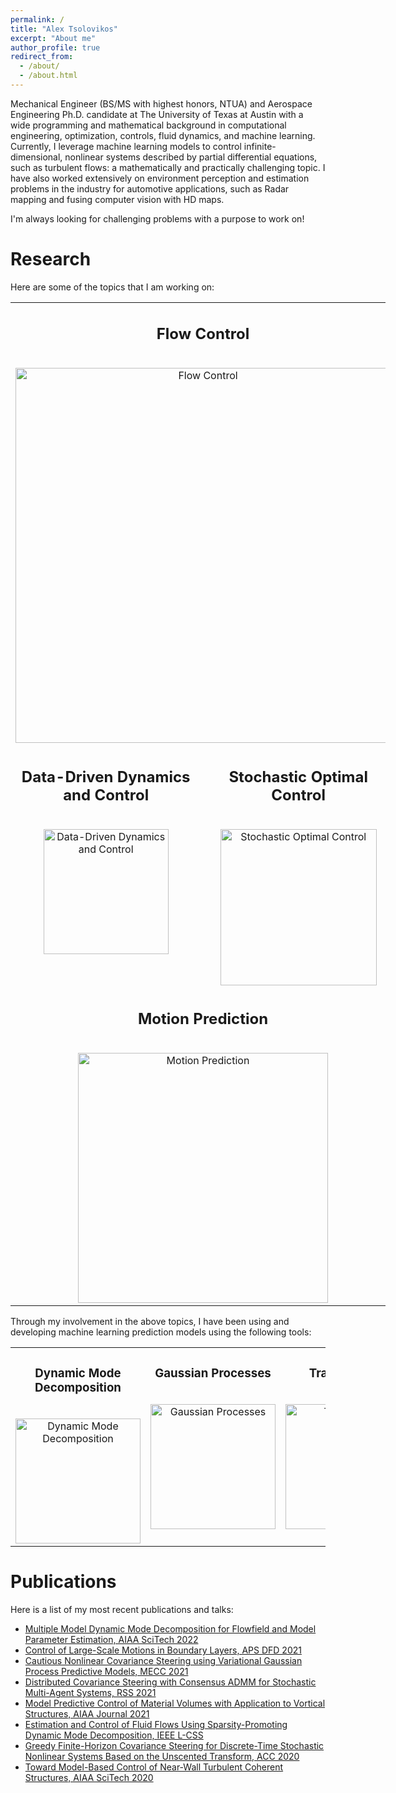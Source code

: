 ```yaml
---
permalink: /
title: "Alex Tsolovikos"
excerpt: "About me"
author_profile: true
redirect_from: 
  - /about/
  - /about.html
---
```


Mechanical Engineer (BS/MS with highest honors, NTUA) and Aerospace Engineering Ph.D. candidate at The University of Texas at Austin with a wide programming and mathematical background in computational engineering, optimization, controls, fluid dynamics, and machine learning. Currently, I leverage machine learning models to control infinite-dimensional, nonlinear systems described by partial differential equations, such as turbulent flows: a mathematically and practically challenging topic. I have also worked extensively on environment perception and estimation problems in the industry for automotive applications, such as Radar mapping and fusing computer vision with HD maps.

I'm always looking for challenging problems with a purpose to work on!


# Research

Here are some of the topics that I am working on:


<table style="width: 600px; margin-left: auto; margin-right: auto; border: 0px;">
  <tbody>
    <tr>
      <td colspan=2 style="width: 600px; height: 250px; text-align: center; vertical-align: top; border: 0px;">
        <h2>Flow Control</h2>
        <br>
<!---        <a href="/flow-control/"><img src="https://alextsolovikos.github.io/docs/multiple_lsms_dns_overview.png" alt="Flow Control" width="400px"></a>--->
        <a href="/flow-control/"><img src="https://alextsolovikos.github.io/docs/gif_tbl_small_animation_full_top_vew.gif" alt="Flow Control" width="600px"></a>
      </td>
    </tr>
    <tr>
      <td style="width: 300px; height: 250px; text-align: center; vertical-align: top; border: 0px;">
        <h2>Data-Driven Dynamics and Control</h2>
        <br>
        <a href="/data-driven-dynamics/"><img src="https://alextsolovikos.github.io/docs/deep_gp_koopman_example.png" alt="Data-Driven Dynamics and Control" width="200px"></a>
      </td>
      <td style="width: 300px; height: 250px; text-align: center; vertical-align: top; border: 0px;">
        <h2>Stochastic Optimal Control</h2>
        <br>
        <a href="/stochastic-optimal-control/"><img src="https://alextsolovikos.github.io/docs/greedy_covariance_2d.png" alt="Stochastic Optimal Control" width="250px"></a>
      </td>
    </tr>
    <tr>
      <td colspan=2 style="width: 600px; height: 250px; text-align: center; vertical-align: top; border: 0px;">
        <h2>Motion Prediction</h2>
        <br>
        <a href="/motion-prediction/"><img src="https://alextsolovikos.github.io/docs/transformer_example_prediction.png" alt="Motion Prediction" width="400px"></a>
      </td>
    </tr>
  </tbody>
</table>


Through my involvement in the above topics, I have been using and developing machine learning prediction models using the following tools:


<table style="margin-left: auto; margin-right: auto; border: 0px;">
  <tbody>
    <tr>
      <td style="width: 200px; height: 300px; text-align: center; vertical-align: top; border: 0px;">
        <h3>Dynamic Mode Decomposition</h3>
        <br>
        <a href="/dynamic-mode-decomposition/"><img src="https://alextsolovikos.github.io/docs/dmd_sketch.png" alt="Dynamic Mode Decomposition" width="200px"></a>
      </td>
      <td style="width: 200px; height: 300px; text-align: center; vertical-align: top; border: 0px;">
        <h3>Gaussian Processes</h3>
        <br>
        <a href="/gaussian-processes/"><img src="https://alextsolovikos.github.io/docs/gp_sketch.png" alt="Gaussian Processes" width="200px"></a>
      </td>
      <td style="width: 200px; height: 300px; text-align: center; vertical-align: top; border: 0px;">
        <h3>Transformers</h3>
        <br>
        <a href="/transformers/"><img src="https://alextsolovikos.github.io/docs/transformer_sketch.png" alt="Transformer" width="200px"></a>
      </td>
    </tr>
  </tbody>
</table>

# Publications

Here is a list of my most recent publications and talks:

- [Multiple Model Dynamic Mode Decomposition for Flowfield and Model Parameter Estimation, AIAA SciTech 2022](/publications/2022-01-07-Multiple-Model-DMD-Estimation/)
- [Control of Large-Scale Motions in Boundary Layers, APS DFD 2021](/publications/2021-11-19-control-of-lsms/)
- [Cautious Nonlinear Covariance Steering using Variational Gaussian Process Predictive Models, MECC 2021](/publications/2021-10-25-cautious-covariance-steering/)
- [Distributed Covariance Steering with Consensus ADMM for Stochastic Multi-Agent Systems, RSS 2021](/publications/2021-07-13-Distributed-Covariance-Steering/)
- [Model Predictive Control of Material Volumes with Application to Vortical Structures, AIAA Journal 2021](/publications/2021-07-07-MPC-of-LSMs/)
- [Estimation and Control of Fluid Flows Using Sparsity-Promoting Dynamic Mode Decomposition, IEEE L-CSS](/publications/2020-08-10-sparsity-promoting-dmd-with-control/)
- [Greedy Finite-Horizon Covariance Steering for Discrete-Time Stochastic Nonlinear Systems Based on the Unscented Transform, ACC 2020](/publications/2020-07-01-greedy-nonlinear-covariance-steering/)
- [Toward Model-Based Control of Near-Wall Turbulent Coherent Structures, AIAA SciTech 2020](/publications/2020-01-05-Toward-Model-Based-Control-of-LSMs/)



